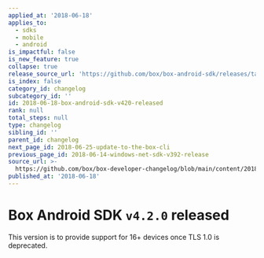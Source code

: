 ```yaml
---
applied_at: '2018-06-18'
applies_to:
  - sdks
  - mobile
  - android
is_impactful: false
is_new_feature: true
collapse: true
release_source_url: 'https://github.com/box/box-android-sdk/releases/tag/v4.2.0'
is_index: false
category_id: changelog
subcategory_id: ''
id: 2018-06-18-box-android-sdk-v420-released
rank: null
total_steps: null
type: changelog
sibling_id: ''
parent_id: changelog
next_page_id: 2018-06-25-update-to-the-box-cli
previous_page_id: 2018-06-14-windows-net-sdk-v392-release
source_url: >-
  https://github.com/box/box-developer-changelog/blob/main/content/2018/06-18-box-android-sdk-v420-released.md
published_at: '2018-06-18'
---
```

# Box Android SDK `v4.2.0` released

This version is to provide support for 16+ devices once TLS 1.0 is deprecated.
